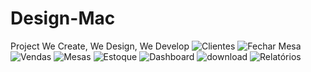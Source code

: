 # Design-Mac
Project 
We Create, We Design, We Develop
![Clientes](https://user-images.githubusercontent.com/62913144/83822145-9dc5f680-a6a6-11ea-8c49-9e4e49f3552d.png)
![Fechar Mesa](https://user-images.githubusercontent.com/62913144/83822148-9ef72380-a6a6-11ea-85f8-864b34e33334.png)
![Vendas](https://user-images.githubusercontent.com/62913144/83822149-9ef72380-a6a6-11ea-8df7-1a3e3b385942.png)
![Mesas](https://user-images.githubusercontent.com/62913144/83822150-9f8fba00-a6a6-11ea-92ef-ad9f5642d2ce.png)
![Estoque](https://user-images.githubusercontent.com/62913144/83822153-a0285080-a6a6-11ea-9bdf-6d00160ff116.png)
![Dashboard](https://user-images.githubusercontent.com/62913144/83822154-a0285080-a6a6-11ea-86f0-e4d843ae63de.png)
![download](https://user-images.githubusercontent.com/62913144/83822158-a0c0e700-a6a6-11ea-9f75-ef5e5b213983.png)
![Relatórios](https://user-images.githubusercontent.com/62913144/83822159-a0c0e700-a6a6-11ea-9745-cd26fdc5f9a0.png)
